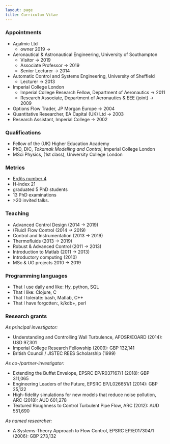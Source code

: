 ```yaml
---
layout: page
title: Curriculum Vitae
---
```


### Appointments

* Agalmic Ltd
    - owner 2019 &#8594;
* Aeronautical & Astronautical Engineering, University of Southampton
    * Visitor &#8594; 2019
    * Associate Professor &#8594; 2019
    * Senior Lecturer &#8594; 2014
* Automatic Control and Systems Engineering, University of Sheffield
    * Lecturer &#8594; 2013
* Imperial College London
    * Imperial College Research Fellow, Department of Aeronautics &#8594; 2011
    * Research Associate, Department of Aeronautics & EEE (joint) &#8594; 2009
* Options Flow Trader, JP Morgan Europe &#8594; 2004
* Quantitative Researcher, EA Capital (UK) Ltd &#8594; 2003
* Research Assistant, Imperial College &#8594; 2002


### Qualifications

* Fellow of the (UK) Higher Education Academy
* PhD, DIC, *Tokamak Modelling and Control*, Imperial College London
* MSci Physics, (1st class), University College London


### Metrics

* [Erdös number 4](http://en.wikipedia.org/wiki/Erd%C5%91s_number)
* H-index 21
* graduated 5 PhD students
* 13 PhD examinations
* \>20 invited talks.


### Teaching

* Advanced Control Design (2014 &#8594; 2019)
* (Fluid) Flow Control (2014 &#8594; 2019)
* Control and Instrumentation (2013 &#8594; 2019)
* Thermofluids (2013 &#8594; 2019)
* Robust & Advanced Control (2011 &#8594; 2013)
* Introduction to Matlab (2011 &#8594; 2013)
* Introductory computing (2010)
* MSc & UG projects 2010 &#8594; 2019


### Programming languages

* That I use daily and like: Hy, python, SQL
* That I like: Clojure, C
* That I tolerate: bash, Matlab, C++
* That I have forgotten:, k/kdb+, perl


### Research grants

*As principal investigator:*

* Understanding and Controlling Wall Turbulence, AFOSR/EOARD (2014): USD 97,301
* Imperial College Research Fellowship (2009): GBP 132,141
* British Council / JISTEC REES Scholarship (1999)

*As co-/partner-investigator:*

* Extending the Buffet Envelope, EPSRC EP/R037167/1 (2018): GBP 311,065
* Engineering Leaders of the Future, EPSRC EP/L026651/1 (2014): GBP 25,122
* High-fidelity simulations for new models that reduce noise pollution, ARC (2018): AUD 601,278
* Textured Roughness to Control Turbulent Pipe Flow, ARC (2012): AUD 551,690

*As named researcher:*

* A Systems-Theory Approach to Flow Control, EPSRC EP/E017304/1 (2006): GBP 273,132
